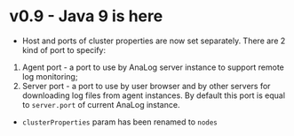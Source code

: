 # v0.9 - Java 9 is here

* Host and ports of cluster properties are now set separately. There are 2 kind of port to specify: 
1. Agent port - a port to use by AnaLog server instance to support remote log monitoring; 
2. Server port - a port to use by user browser and by other servers for downloading log files from agent instances.
By default this port is equal to `server.port` of current AnaLog instance.

* `clusterProperties` param has been renamed to `nodes`
